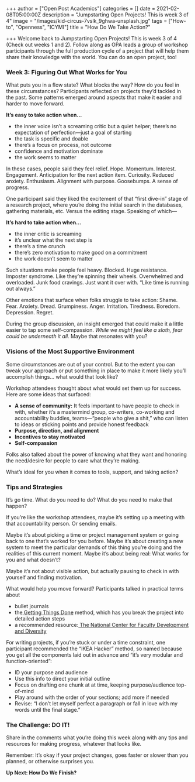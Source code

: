 +++
author = ["Open Post Academics"]
categories = []
date = 2021-02-08T05:00:00Z
description = "Jumpstarting Open Projects! This is week 3 of 4"
image = "/images/kid-circus-7vslk_9ghwa-unsplash.jpg"
tags = ["How-to", "Openness", "ICYMI"]
title = "How Do We Take Action?"

+++
Welcome back to Jumpstarting Open Projects! This is week 3 of 4 (Check out weeks 1 and 2). Follow along as OPA leads a group of workshop participants through the full production cycle of a project that will help them share their knowledge with the world. You can do an open project, too!

### **Week 3: Figuring Out What Works for You**

What puts you in a flow state? What blocks the way? How do you feel in these circumstances? Participants reflected on projects they’d tackled in the past. Some patterns emerged around aspects that make it easier and harder to move forward.

**It’s easy to take action when…**

* the inner voice isn’t a screaming critic but a quiet helper; there’s no expectation of perfection—just a goal of starting
* the task is specific and doable
* there’s a focus on process, not outcome
* confidence and motivation dominate
* the work seems to matter

In these cases, people said they feel relief. Hope. Momentum. Interest. Engagement. Anticipation for the next action item. Curiosity. Reduced anxiety. Enthusiasm. Alignment with purpose. Goosebumps. A sense of progress.

One participant said they liked the excitement of that “first dive-in” stage of a research project, where you’re doing the initial search in the databases, gathering materials, etc. Versus the editing stage. Speaking of which—

**It’s hard to take action when…**

* the inner critic is screaming
* it’s unclear what the next step is
* there’s a time crunch
* there’s zero motivation to make good on a commitment
* the work doesn’t seem to matter

Such situations make people feel heavy. Blocked. Huge resistance. Imposter syndrome. Like they’re spinning their wheels. Overwhelmed and overloaded. Junk food cravings. Just want it over with. “Like time is running out always.”

Other emotions that surface when folks struggle to take action: Shame. Fear. Anxiety. Dread. Grumpiness. Anger. Irritation. Tiredness. Boredom. Depression. Regret.

During the group discussion, an insight emerged that could make it a little easier to tap some self-compassion. _While we might feel like a sloth, fear could be underneath it all._ Maybe that resonates with you?

### **Visions of the Most Supportive Environment**

Some circumstances are out of your control. But to the extent you can tweak your approach or put something in place to make it more likely you’ll accomplish things… what would that look like?

Workshop attendees thought about what would set them up for success. Here are some ideas that surfaced:

* **A sense of community:** It feels important to have people to check in with, whether it’s a mastermind group, co-writers, co-working and accountability buddies, teams—“people who give a shit,” who can listen to ideas or sticking points and provide honest feedback
* **Purpose, direction, and alignment**
* **Incentives to stay motivated**
* **Self-compassion**

Folks also talked about the power of knowing what they want and honoring the need/desire for people to care what they’re making.

What’s ideal for you when it comes to tools, support, and taking action?

### **Tips and Strategies**

It’s go time. What do you need to do? What do you need to make that happen?

If you’re like the workshop attendees, maybe it’s setting up a meeting with that accountability person. Or sending emails.

Maybe it’s about picking a time or project management system or going back to one that’s worked for you before. Maybe it’s about creating a new system to meet the particular demands of this thing you’re doing and the realities of this current moment. Maybe it’s about being real: What works for you and what doesn’t?

Maybe it’s not about visible action, but actually pausing to check in with yourself and finding motivation.

What would help you move forward? Participants talked in practical terms about

* bullet journals
* the[ Getting Things Done](https://gettingthingsdone.com/) method, which has you break the project into detailed action steps
* a recommended resource:[ The National Center for Faculty Development and Diversity](https://www.facultydiversity.org/)

For writing projects, if you’re stuck or under a time constraint, one participant recommended the “IKEA Hacker” method, so named because you get all the components laid out in advance and “it’s very modular and function-oriented”:

* ID your purpose and audience
* Use this info to direct your initial outline
* Focus on drafting one chunk at at time, keeping purpose/audience top-of-mind
* Play around with the order of your sections; add more if needed
* Revise: “I don’t let myself perfect a paragraph or fall in love with my words until the final stage.”

### **The Challenge: DO IT!**

Share in the comments what you’re doing this week along with any tips and resources for making progress, whatever that looks like.

Remember: It’s okay if your project changes, goes faster or slower than you planned, or otherwise surprises you.

**Up Next: How Do We Finish?**